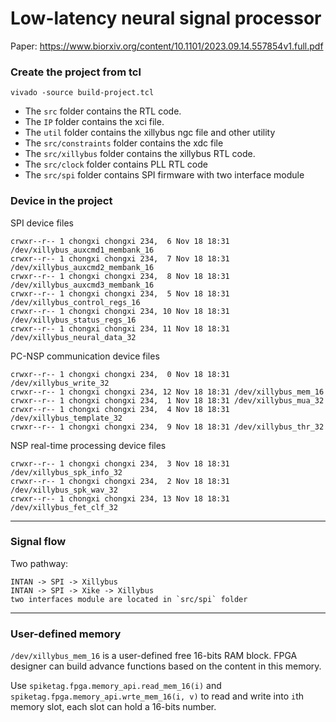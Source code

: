 # Low-latency neural signal processor
Paper: https://www.biorxiv.org/content/10.1101/2023.09.14.557854v1.full.pdf

### Create the project from tcl 

```
vivado -source build-project.tcl
```

- The `src` folder contains the RTL code. 
- The `IP`  folder contains the xci file.
- The `util` folder contains the xillybus ngc file and other utility
- The `src/constraints` folder contains the xdc file
- The `src/xillybus` folder contains the xillybus RTL code.
- The `src/clock` folder contains PLL RTL code
- The `src/spi` folder contains SPI firmware with two interface module

### Device in the project
SPI device files
```
crwxr--r-- 1 chongxi chongxi 234,  6 Nov 18 18:31 /dev/xillybus_auxcmd1_membank_16
crwxr--r-- 1 chongxi chongxi 234,  7 Nov 18 18:31 /dev/xillybus_auxcmd2_membank_16
crwxr--r-- 1 chongxi chongxi 234,  8 Nov 18 18:31 /dev/xillybus_auxcmd3_membank_16
crwxr--r-- 1 chongxi chongxi 234,  5 Nov 18 18:31 /dev/xillybus_control_regs_16
crwxr--r-- 1 chongxi chongxi 234, 10 Nov 18 18:31 /dev/xillybus_status_regs_16
crwxr--r-- 1 chongxi chongxi 234, 11 Nov 18 18:31 /dev/xillybus_neural_data_32
```

PC-NSP communication device files
```
crwxr--r-- 1 chongxi chongxi 234,  0 Nov 18 18:31 /dev/xillybus_write_32
crwxr--r-- 1 chongxi chongxi 234, 12 Nov 18 18:31 /dev/xillybus_mem_16
crwxr--r-- 1 chongxi chongxi 234,  1 Nov 18 18:31 /dev/xillybus_mua_32
crwxr--r-- 1 chongxi chongxi 234,  4 Nov 18 18:31 /dev/xillybus_template_32
crwxr--r-- 1 chongxi chongxi 234,  9 Nov 18 18:31 /dev/xillybus_thr_32
```

NSP real-time processing device files
```
crwxr--r-- 1 chongxi chongxi 234,  3 Nov 18 18:31 /dev/xillybus_spk_info_32
crwxr--r-- 1 chongxi chongxi 234,  2 Nov 18 18:31 /dev/xillybus_spk_wav_32
crwxr--r-- 1 chongxi chongxi 234, 13 Nov 18 18:31 /dev/xillybus_fet_clf_32
```


-------------------

### Signal flow
Two pathway: 
```
INTAN -> SPI -> Xillybus
INTAN -> SPI -> Xike -> Xillybus
two interfaces module are located in `src/spi` folder
```

-------------------
### User-defined memory

`/dev/xillybus_mem_16` is a user-defined free 16-bits RAM block. FPGA designer can build advance functions based on the content in this memory. 

Use `spiketag.fpga.memory_api.read_mem_16(i)` and `spiketag.fpga.memory_api.wrte_mem_16(i, v)` to read and write into `i`th memory slot, each slot can hold a 16-bits number. 

